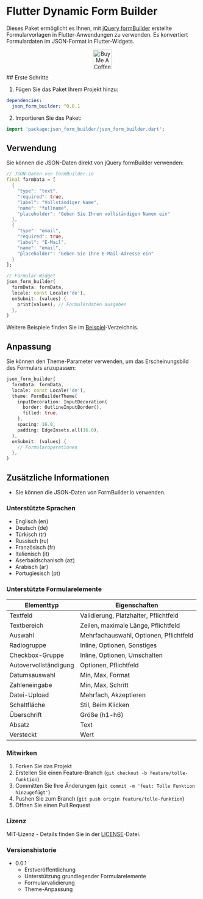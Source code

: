 # Flutter Dynamic Form Builder

Dieses Paket ermöglicht es Ihnen, mit [jQuery formBuilder](https://formbuilder.online/) erstellte Formularvorlagen in Flutter-Anwendungen zu verwenden. Es konvertiert Formulardaten im JSON-Format in Flutter-Widgets.
<p align="center">
  <a href="https://www.buymeacoffee.com/mancir" target="_blank">
    <img src="https://cdn.buymeacoffee.com/buttons/v2/default-black.png" alt="Buy Me A Coffee ;)" text="get" height="50">
  </a>
</p>
## Erste Schritte

1. Fügen Sie das Paket Ihrem Projekt hinzu:

```yaml
dependencies:
  json_form_builder: ^0.0.1
```

2. Importieren Sie das Paket:

```dart
import 'package:json_form_builder/json_form_builder.dart';
```

## Verwendung

Sie können die JSON-Daten direkt von jQuery formBuilder verwenden:

```dart
// JSON-Daten von formBuilder.io
final formData = [
  {
    "type": "text",
    "required": true,
    "label": "Vollständiger Name",
    "name": "fullname",
    "placeholder": "Geben Sie Ihren vollständigen Namen ein"
  },
  {
    "type": "email",
    "required": true,
    "label": "E-Mail",
    "name": "email",
    "placeholder": "Geben Sie Ihre E-Mail-Adresse ein"
  }
];

// Formular-Widget
json_form_builder(
  formData: formData,
  locale: const Locale('de'),
  onSubmit: (values) {
    print(values); // Formulardaten ausgeben
  },
)
```

Weitere Beispiele finden Sie im [Beispiel](./example)-Verzeichnis.

## Anpassung

Sie können den Theme-Parameter verwenden, um das Erscheinungsbild des Formulars anzupassen:

```dart
json_form_builder(
  formData: formData,
  locale: const Locale('de'),
  theme: FormBuilderTheme(
    inputDecoration: InputDecoration(
      border: OutlineInputBorder(),
      filled: true,
    ),
    spacing: 16.0,
    padding: EdgeInsets.all(16.0),
  ),
  onSubmit: (values) {
    // Formularoperationen
  },
)
```

## Zusätzliche Informationen

- Sie können die JSON-Daten von FormBuilder.io verwenden.

### Unterstützte Sprachen

- Englisch (en)
- Deutsch (de)
- Türkisch (tr)
- Russisch (ru)
- Französisch (fr)
- Italienisch (it)
- Aserbaidschanisch (az)
- Arabisch (ar)
- Portugiesisch (pt)

### Unterstützte Formularelemente

| Elementtyp | Eigenschaften |
|------------|---------------|
| Textfeld | Validierung, Platzhalter, Pflichtfeld |
| Textbereich | Zeilen, maximale Länge, Pflichtfeld |
| Auswahl | Mehrfachauswahl, Optionen, Pflichtfeld |
| Radiogruppe | Inline, Optionen, Sonstiges |
| Checkbox-Gruppe | Inline, Optionen, Umschalten |
| Autovervollständigung | Optionen, Pflichtfeld |
| Datumsauswahl | Min, Max, Format |
| Zahleneingabe | Min, Max, Schritt |
| Datei-Upload | Mehrfach, Akzeptieren |
| Schaltfläche | Stil, Beim Klicken |
| Überschrift | Größe (h1-h6) |
| Absatz | Text |
| Versteckt | Wert |

### Mitwirken

1. Forken Sie das Projekt
2. Erstellen Sie einen Feature-Branch (`git checkout -b feature/tolle-funktion`)
3. Committen Sie Ihre Änderungen (`git commit -m 'feat: Tolle Funktion hinzugefügt'`)
4. Pushen Sie zum Branch (`git push origin feature/tolle-funktion`)
5. Öffnen Sie einen Pull Request

### Lizenz

MIT-Lizenz - Details finden Sie in der [LICENSE](LICENSE)-Datei.

### Versionshistorie

- 0.0.1
  - Erstveröffentlichung
  - Unterstützung grundlegender Formularelemente
  - Formularvalidierung
  - Theme-Anpassung
